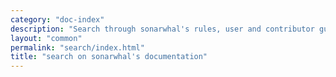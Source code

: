 ```yaml
---
category: "doc-index"
description: "Search through sonarwhal's rules, user and contributor guides"
layout: "common"
permalink: "search/index.html"
title: "search on sonarwhal's documentation"
---
```

